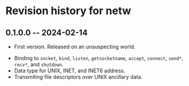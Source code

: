 # Revision history for netw

## 0.1.0.0 -- 2024-02-14

* First version. Released on an unsuspecting world.
- Binding to `socket`, `bind`, `listen`, `getsocketname`, `accept`, `connect`, `send*`, `recv*`, and `shutdown`.
- Data type for UNIX, INET, and INET6 address.
- Transmiting file descriptors over UNIX ancillary data.
